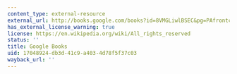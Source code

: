 ```yaml
---
content_type: external-resource
external_url: http://books.google.com/books?id=8VMGLiwlBSEC&pg=PAfrontcover
has_external_license_warning: true
license: https://en.wikipedia.org/wiki/All_rights_reserved
status: ''
title: Google Books
uid: 17048924-db3d-41c9-a403-4d78f5f37c03
wayback_url: ''
---
```

